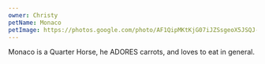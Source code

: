 ```yaml
---
owner: Christy
petName: Monaco
petImage: https://photos.google.com/photo/AF1QipMKtKjG07iJZSsgeoX5JSQJ-ww227Hv6xXRD24w
---
```


Monaco is a Quarter Horse, he ADORES carrots, and loves to eat in general.